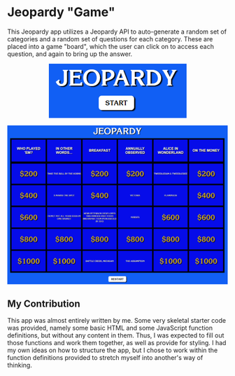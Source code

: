 # Jeopardy "Game"
This Jeopardy app utilizes a Jeopardy API to auto-generate a random set of categories and a random set of questions for each category. These are placed into a game "board", which the user can click on to access each question, and again to bring up the answer.

<p align="center">
     <img src="app1.png" alt="App">
</p>

<p align="center">
     <img src="app2.png" alt="App">
</p>

## My Contribution
This app was almost entirely written by me. Some very skeletal starter code was provided, namely some basic HTML and some JavaScript function definitions, but without any content in them. Thus, I was expected to fill out those functions and work them together, as well as provide for styling. I had my own ideas on how to structure the app, but I chose to work within the function definitions provided to stretch myself into another's way of thinking.
